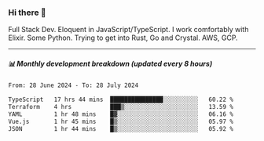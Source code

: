 ### Hi there 👋

Full Stack Dev. Eloquent in JavaScript/TypeScript. I work comfortably with Elixir. Some Python. Trying to get into Rust, Go and Crystal. AWS, GCP.

***

##### 📊 Monthly development breakdown (updated every 8 hours)

<!--START_SECTION:waka-->

```txt
From: 28 June 2024 - To: 28 July 2024

TypeScript   17 hrs 44 mins  ███████████████░░░░░░░░░░   60.22 %
Terraform    4 hrs           ███▒░░░░░░░░░░░░░░░░░░░░░   13.59 %
YAML         1 hr 48 mins    █▓░░░░░░░░░░░░░░░░░░░░░░░   06.16 %
Vue.js       1 hr 45 mins    █▒░░░░░░░░░░░░░░░░░░░░░░░   05.97 %
JSON         1 hr 44 mins    █▒░░░░░░░░░░░░░░░░░░░░░░░   05.92 %
```

<!--END_SECTION:waka-->
